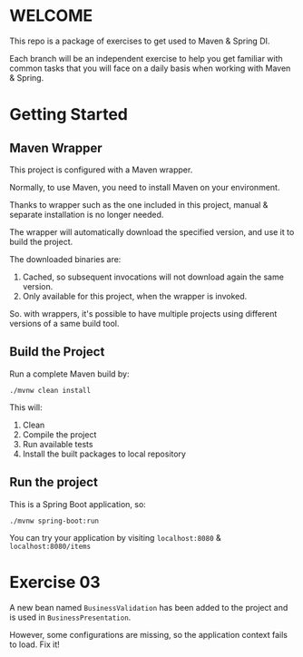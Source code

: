 # WELCOME
This repo is a package of exercises to get used to Maven & Spring DI.

Each branch will be an independent exercise to help you get familiar with common tasks that you will face on a daily
basis when working with Maven & Spring.

# Getting Started
## Maven Wrapper
This project is configured with a Maven wrapper.

Normally, to use Maven, you need to install Maven on your environment.

Thanks to wrapper such as the one included in this project, manual & separate installation is no longer needed.

The wrapper will automatically download the specified version, and use it to build the project.

The downloaded binaries are:
1. Cached, so subsequent invocations will not download again the same version.
2. Only available for this project, when the wrapper is invoked.

So. with wrappers, it's possible to have multiple projects using different versions of a same build tool.

## Build the Project
Run a complete Maven build by:

```./mvnw clean install```

This will:
1. Clean
2. Compile the project
3. Run available tests
4. Install the built packages to local repository

## Run the project
This is a Spring Boot application, so:

```./mvnw spring-boot:run```

You can try your application by visiting ```localhost:8080``` & ```localhost:8080/items```

# Exercise 03
A new bean named ```BusinessValidation``` has been added to the project and is used in ```BusinessPresentation```.

However, some configurations are missing, so the application context fails to load. Fix it!